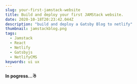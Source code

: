 ```yaml
---
slug: your-first-jamstack-website
title: Build and deploy your first JAMStack website.
date: 2020-10-18T20:23:42.044Z
description: "build and deploy a Gatsby Blog to netlify"
thumbnail: jamstackblog.png
tags:
  - Jamstack
  - React
  - Netlify
  - Gatsbyjs
  - NetlifyCMS
keywords: ui ux
---
```

**In pogress...☃︎**